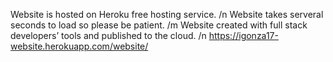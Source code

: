 Website is hosted on Heroku free hosting service. /n
Website takes serveral seconds to load so please be patient. /m
Website created with full stack developers’ tools and published to the cloud. /n
https://igonza17-website.herokuapp.com/website/
